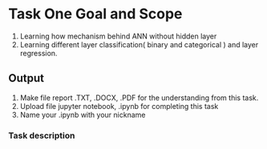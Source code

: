 # Task One Goal and Scope

1. Learning how mechanism behind ANN without hidden layer
2. Learning different layer classification( binary and categorical ) and layer regression.


## Output 

1. Make file report .TXT, .DOCX, .PDF for the understanding from this task.
2. Upload file jupyter notebook, .ipynb for completing this task
3. Name your .ipynb with your nickname

### Task description

